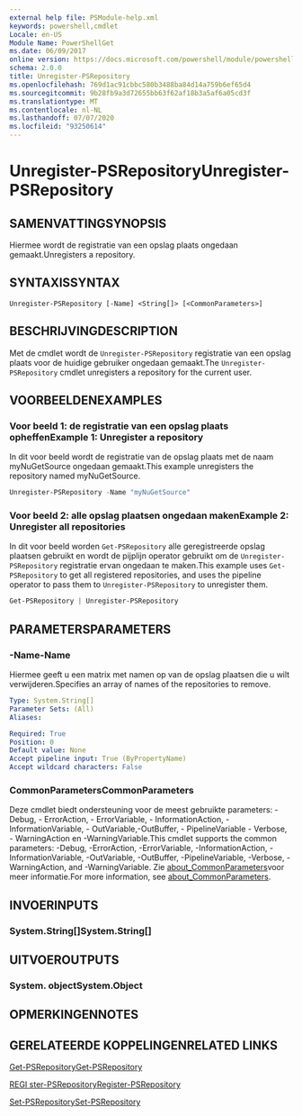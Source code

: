 ```yaml
---
external help file: PSModule-help.xml
keywords: powershell,cmdlet
Locale: en-US
Module Name: PowerShellGet
ms.date: 06/09/2017
online version: https://docs.microsoft.com/powershell/module/powershellget/unregister-psrepository?view=powershell-7.1&WT.mc_id=ps-gethelp
schema: 2.0.0
title: Unregister-PSRepository
ms.openlocfilehash: 769d1ac91cbbc580b3488ba84d14a759b6ef65d4
ms.sourcegitcommit: 9b28fb9a3d72655bb63f62af18b3a5af6a05cd3f
ms.translationtype: MT
ms.contentlocale: nl-NL
ms.lasthandoff: 07/07/2020
ms.locfileid: "93250614"
---
```

# <span data-ttu-id="e5dbf-103">Unregister-PSRepository</span><span class="sxs-lookup"><span data-stu-id="e5dbf-103">Unregister-PSRepository</span></span>

## <span data-ttu-id="e5dbf-104">SAMENVATTING</span><span class="sxs-lookup"><span data-stu-id="e5dbf-104">SYNOPSIS</span></span>
<span data-ttu-id="e5dbf-105">Hiermee wordt de registratie van een opslag plaats ongedaan gemaakt.</span><span class="sxs-lookup"><span data-stu-id="e5dbf-105">Unregisters a repository.</span></span>

## <span data-ttu-id="e5dbf-106">SYNTAXIS</span><span class="sxs-lookup"><span data-stu-id="e5dbf-106">SYNTAX</span></span>

```
Unregister-PSRepository [-Name] <String[]> [<CommonParameters>]
```

## <span data-ttu-id="e5dbf-107">BESCHRIJVING</span><span class="sxs-lookup"><span data-stu-id="e5dbf-107">DESCRIPTION</span></span>

<span data-ttu-id="e5dbf-108">Met de cmdlet wordt de `Unregister-PSRepository` registratie van een opslag plaats voor de huidige gebruiker ongedaan gemaakt.</span><span class="sxs-lookup"><span data-stu-id="e5dbf-108">The `Unregister-PSRepository` cmdlet unregisters a repository for the current user.</span></span>

## <span data-ttu-id="e5dbf-109">VOORBEELDEN</span><span class="sxs-lookup"><span data-stu-id="e5dbf-109">EXAMPLES</span></span>

### <span data-ttu-id="e5dbf-110">Voor beeld 1: de registratie van een opslag plaats opheffen</span><span class="sxs-lookup"><span data-stu-id="e5dbf-110">Example 1: Unregister a repository</span></span>

<span data-ttu-id="e5dbf-111">In dit voor beeld wordt de registratie van de opslag plaats met de naam myNuGetSource ongedaan gemaakt.</span><span class="sxs-lookup"><span data-stu-id="e5dbf-111">This example unregisters the repository named myNuGetSource.</span></span>

```powershell
Unregister-PSRepository -Name "myNuGetSource"
```

### <span data-ttu-id="e5dbf-112">Voor beeld 2: alle opslag plaatsen ongedaan maken</span><span class="sxs-lookup"><span data-stu-id="e5dbf-112">Example 2: Unregister all repositories</span></span>

<span data-ttu-id="e5dbf-113">In dit voor beeld worden `Get-PSRepository` alle geregistreerde opslag plaatsen gebruikt en wordt de pijplijn operator gebruikt om de `Unregister-PSRepository` registratie ervan ongedaan te maken.</span><span class="sxs-lookup"><span data-stu-id="e5dbf-113">This example uses `Get-PSRepository` to get all registered repositories, and uses the pipeline operator to pass them to `Unregister-PSRepository` to unregister them.</span></span>

```powershell
Get-PSRepository | Unregister-PSRepository
```

## <span data-ttu-id="e5dbf-114">PARAMETERS</span><span class="sxs-lookup"><span data-stu-id="e5dbf-114">PARAMETERS</span></span>

### <span data-ttu-id="e5dbf-115">-Name</span><span class="sxs-lookup"><span data-stu-id="e5dbf-115">-Name</span></span>

<span data-ttu-id="e5dbf-116">Hiermee geeft u een matrix met namen op van de opslag plaatsen die u wilt verwijderen.</span><span class="sxs-lookup"><span data-stu-id="e5dbf-116">Specifies an array of names of the repositories to remove.</span></span>

```yaml
Type: System.String[]
Parameter Sets: (All)
Aliases:

Required: True
Position: 0
Default value: None
Accept pipeline input: True (ByPropertyName)
Accept wildcard characters: False
```

### <span data-ttu-id="e5dbf-117">CommonParameters</span><span class="sxs-lookup"><span data-stu-id="e5dbf-117">CommonParameters</span></span>

<span data-ttu-id="e5dbf-118">Deze cmdlet biedt ondersteuning voor de meest gebruikte parameters: -Debug, - ErrorAction, - ErrorVariable, - InformationAction, -InformationVariable, - OutVariable,-OutBuffer, - PipelineVariable - Verbose, - WarningAction en -WarningVariable.</span><span class="sxs-lookup"><span data-stu-id="e5dbf-118">This cmdlet supports the common parameters: -Debug, -ErrorAction, -ErrorVariable, -InformationAction, -InformationVariable, -OutVariable, -OutBuffer, -PipelineVariable, -Verbose, -WarningAction, and -WarningVariable.</span></span> <span data-ttu-id="e5dbf-119">Zie [about_CommonParameters](https://go.microsoft.com/fwlink/?LinkID=113216)voor meer informatie.</span><span class="sxs-lookup"><span data-stu-id="e5dbf-119">For more information, see [about_CommonParameters](https://go.microsoft.com/fwlink/?LinkID=113216).</span></span>

## <span data-ttu-id="e5dbf-120">INVOER</span><span class="sxs-lookup"><span data-stu-id="e5dbf-120">INPUTS</span></span>

### <span data-ttu-id="e5dbf-121">System.String[]</span><span class="sxs-lookup"><span data-stu-id="e5dbf-121">System.String[]</span></span>

## <span data-ttu-id="e5dbf-122">UITVOER</span><span class="sxs-lookup"><span data-stu-id="e5dbf-122">OUTPUTS</span></span>

### <span data-ttu-id="e5dbf-123">System. object</span><span class="sxs-lookup"><span data-stu-id="e5dbf-123">System.Object</span></span>

## <span data-ttu-id="e5dbf-124">OPMERKINGEN</span><span class="sxs-lookup"><span data-stu-id="e5dbf-124">NOTES</span></span>

## <span data-ttu-id="e5dbf-125">GERELATEERDE KOPPELINGEN</span><span class="sxs-lookup"><span data-stu-id="e5dbf-125">RELATED LINKS</span></span>

[<span data-ttu-id="e5dbf-126">Get-PSRepository</span><span class="sxs-lookup"><span data-stu-id="e5dbf-126">Get-PSRepository</span></span>](Get-PSRepository.md)

[<span data-ttu-id="e5dbf-127">REGI ster-PSRepository</span><span class="sxs-lookup"><span data-stu-id="e5dbf-127">Register-PSRepository</span></span>](Register-PSRepository.md)

[<span data-ttu-id="e5dbf-128">Set-PSRepository</span><span class="sxs-lookup"><span data-stu-id="e5dbf-128">Set-PSRepository</span></span>](Set-PSRepository.md)
